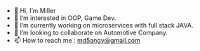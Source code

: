 - 👋 Hi, I’m Miller 
- 👀 I’m interested in OOP, Game Dev.
- 🌱 I’m currently working on microservices with full stack JAVA.
- 💞️ I’m looking to collaborate on Automotive Company.
- 📫 How to reach me : md5angy@gmail.com

<!---
md5angy/md5angy is a ✨ special ✨ repository because its `README.md` (this file) appears on your GitHub profile.
You can click the Preview link to take a look at your changes.
--->
